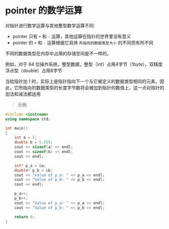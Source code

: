 
&emsp;
# pointer 的数学运算

对指针进行数学运算与其他整型数学运算不同:
- pointer 只有 `+` 和 `-` 运算，其他运算在指针的世界里没有意义
- pointer 的 `+` 和 `-` 运算根据它具体 `所指向的数据类型大小` 的不同而有所不同


不同的数据类型在内存中占用的存储空间是不一样的。

例如，对于 64 位操作系统，整型数据，整型（int）占用4字节（1byte），双精度浮点型（double）占用8字节

当给指针加 1 时，实际上是指针指向下一个与它被定义的数据类型相同的元素。因此，它所指向的数据类型的长度字节数将会被加到指针的数值上，这一点对指针的加法和减法都适用

>示例
```c++
#include <iostream>
using namespace std;

int main()
{
    int a = 5;
    double b = 5.555;
    cout << sizeof(a) << endl;
    cout << sizeof(b) << endl;
    cout << endl;

    int* p_a = &a;
    double* p_b = &b;
    cout << "Value of p_a: " << p_a << endl;
    cout << "Value of p_b: " << p_b << endl;
    cout << endl;

    p_a++;
    p_b++;
    cout << "Value of p_a: " << p_a << endl;
    cout << "Value of p_b: " << p_b << endl;

    return 0;
}
```


